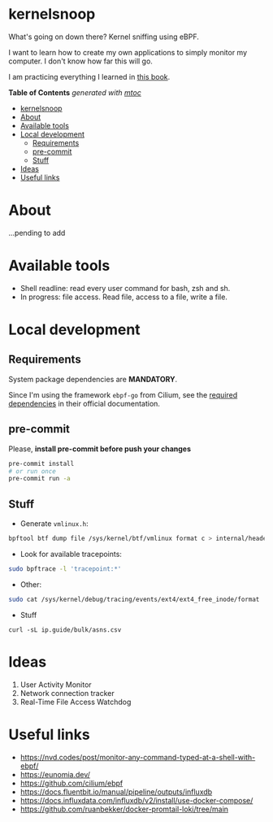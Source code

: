 # kernelsnoop

What's going on down there? Kernel sniffing using eBPF.

I want to learn how to create my own applications to simply monitor my computer. I don't know how far this will go.

I am practicing everything I learned in [this book](https://isovalent.com/books/learning-ebpf).


<!-- START OF TOC !DO NOT EDIT THIS CONTENT MANUALLY-->
**Table of Contents**  *generated with [mtoc](https://github.com/containerscrew/mtoc)*
- [kernelsnoop](#kernelsnoop)
- [About](#about)
- [Available tools](#available-tools)
- [Local development](#local-development)
  - [Requirements](#requirements)
  - [pre-commit](#pre-commit)
  - [Stuff](#stuff)
- [Ideas](#ideas)
- [Useful links](#useful-links)
<!-- END OF TOC -->

# About

...pending to add

# Available tools

* Shell readline: read every user command for bash, zsh and sh.
* In progress: file access. Read file, access to a file, write a file.

# Local development

## Requirements

System package dependencies are **MANDATORY**.

Since I'm using the framework `ebpf-go` from Cilium, see the [required dependencies](https://ebpf-go.dev/guides/getting-started/#ebpf-c-program) in their official documentation.


## pre-commit

Please, **install pre-commit before push your changes**

```bash
pre-commit install
# or run once
pre-commit run -a
```

## Stuff

* Generate `vmlinux.h`:

```bash
bpftool btf dump file /sys/kernel/btf/vmlinux format c > internal/headers/vmlinux.h
```

* Look for available tracepoints:

```bash
sudo bpftrace -l 'tracepoint:*'
```

* Other:

```bash
sudo cat /sys/kernel/debug/tracing/events/ext4/ext4_free_inode/format
```

* Stuff

```
curl -sL ip.guide/bulk/asns.csv
```

# Ideas

1. User Activity Monitor
2. Network connection tracker
3. Real-Time File Access Watchdog


# Useful links

* https://nvd.codes/post/monitor-any-command-typed-at-a-shell-with-ebpf/
* https://eunomia.dev/
* https://github.com/cilium/ebpf
* https://docs.fluentbit.io/manual/pipeline/outputs/influxdb
* https://docs.influxdata.com/influxdb/v2/install/use-docker-compose/
* https://github.com/ruanbekker/docker-promtail-loki/tree/main
